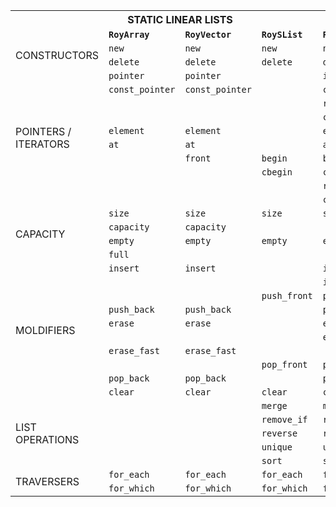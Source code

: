 <table>
  <tr>
    <th></th>
    <th colspan="2">STATIC LINEAR LISTS</th>
    <th colspan="3">LINKED LINEAR LISTS</th>
    <th colspan="4">BINARY TREES</th>
    <th colspan="3">ADAPTERS</th>
  </tr>
  <tr>
    <td></td>
    <td><strong><code>RoyArray</code></strong></td>
    <td><strong><code>RoyVector</code></strong></td>
    <td><strong><code>RoySList</code></strong></td>
    <td><strong><code>RoyList</code></strong></td>
    <td><strong><code>RoyDeque</code></td>
    <td><strong><code>RoySet</code></strong></td>
    <td><strong><code>RoyMSet</code></strong></td>
    <td><strong><code>RoyMap</code></strong></td>
    <td><strong><code>RoyMMap</code></strong></td>
    <td><strong><code>RoyStack</code></strong></td>
    <td><strong><code>RoyQueue</code></strong></td>
    <td><strong><code>RoyHeap</code></strong></td>
  </tr>

  <tr>
    <td rowspan="2">CONSTRUCTORS</td>
    <td><code>new</code></td>
    <td><code>new</code></td>
    <td><code>new</code></td>
    <td><code>new</code></td>
    <td><code>new</code></td>
    <td></td>
    <td></td>
    <td></td>
    <td></td>
    <td><code>new</code></td>
    <td><code>new</code></td>
    <td></td>
  </tr>

  <tr>
    <td><code>delete</code></td>
    <td><code>delete</code></td>
    <td><code>delete</code></td>
    <td><code>delete</code></td>
    <td><code>delete</code></td>
    <td></td>
    <td></td>
    <td></td>
    <td></td>
    <td><code>delete</code></td>
    <td><code>delete</code></td>
    <td></td>
  </tr>

  <tr>
    <td rowspan="10">POINTERS /<br>ITERATORS</td>
    <td><code>pointer</code></td>
    <td><code>pointer</code></td>
    <td></td>
    <td><code>iterator</code></td>
    <td><code>pointer</code></td>
    <td></td>
    <td></td>
    <td></td>
    <td></td>
    <td></td>
    <td></td>
    <td></td>
  </tr>

  <tr>
    <td><code>const_pointer</code></td>
    <td><code>const_pointer</code></td>
    <td></td>
    <td><code>const_iterator</code></td>
    <td><code>const_pointer</code></td>
    <td></td>
    <td></td>
    <td></td>
    <td></td>
    <td></td>
    <td></td>
    <td></td>
  </tr>

  <tr>
    <td></td>
    <td></td>
    <td></td>
    <td><code>reverse_iterator</code></td>
    <td></td>
    <td></td>
    <td></td>
    <td></td>
    <td></td>
    <td></td>
    <td></td>
    <td></td>
  </tr>

  <tr>
    <td></td>
    <td></td>
    <td></td>
    <td><code>const_reverse_iterator</code></td>
    <td></td>
    <td></td>
    <td></td>
    <td></td>
    <td></td>
    <td></td>
    <td></td>
    <td></td>
  </tr>

  <tr>
    <td><code>element</code></td>
    <td><code>element</code></td>
    <td></td>
    <td><code>element</code></td>
    <td><code>element</code></td>
    <td></td>
    <td></td>
    <td></td>
    <td></td>
    <td></td>
    <td></td>
    <td></td>
  </tr>

  <tr>
    <td><code>at</code></td>
    <td><code>at</code></td>
    <td></td>
    <td><code>at</code></td>
    <td><code>at</code></td>
    <td></td>
    <td></td>
    <td></td>
    <td></td>
    <td></td>
    <td></td>
    <td></td>
  </tr>

  <tr>
    <td></td>
    <td><code>front</code></td>
    <td><code>begin</code></td>
    <td><code>begin</code></td>
    <td><code>front</code></td>
    <td><code>min</code></td>
    <td><code>min</code></td>
    <td></td>
    <td></td>
    <td></td>
    <td></td>
    <td></td>
  </tr>

  <tr>
    <td></td>
    <td></td>
    <td><code>cbegin</code></td>
    <td><code>cbegin</code></td>
    <td><code>const_front</code></td>
    <td><code>const_min</code></td>
    <td><code>const_min</code></td>
    <td></td>
    <td></td>
    <td></td>
    <td></td>
    <td></td>
  </tr>
  
  <tr>
    <td></td>
    <td></td>
    <td></td>
    <td><code>rbegin</code></td>
    <td><code>back</code></td>
    <td><code>max</code></td>
    <td><code>max</code></td>
    <td></td>
    <td></td>
    <td><code>top</code></td>
    <td><code>back</code></td>
    <td></td>
  </tr>

  <tr>
    <td></td>
    <td></td>
    <td></td>
    <td><code>crbegin</code></td>
    <td><code>const_back</code></td>
    <td><code>const_max</code></td>
    <td><code>const_max</code></td>
    <td></td>
    <td></td>
    <td></td>
    <td></td>
    <td></td>
  </tr>

  <tr>
    <td rowspan="4">CAPACITY</td>
    <td><code>size</code></td>
    <td><code>size</code></td>
    <td><code>size</code></td>
    <td><code>size</code></td>
    <td><code>size</code></td>
    <td><code>size</code></td>
    <td><code>size</code></td>
    <td><code>size</code></td>
    <td><code>size</code></td>
    <td><code>size</code></td>
    <td><code>size</code></td>
    <td><code>size</code></td>
  </tr>

  <tr>
    <td><code>capacity</code></td>
    <td><code>capacity</code></td>
    <td></td>
    <td></td>
    <td></td>
    <td></td>
    <td></td>
    <td></td>
    <td></td>
    <td><code>capacity</code></td>
    <td><code>capacity</code></td>
    <td></td>
  </tr>

  <tr>
    <td><code>empty</code></td>
    <td><code>empty</code></td>
    <td><code>empty</code></td>
    <td><code>empty</code></td>
    <td><code>empty</code></td>
    <td><code>empty</code></td>
    <td><code>empty</code></td>
    <td><code>empty</code></td>
    <td><code>empty</code></td>
    <td><code>empty</code></td>
    <td><code>empty</code></td>
    <td><code>empty</code></td>
  </tr>

  <tr>
    <td><code>full</code></td>
    <td><code></code></td>
    <td></td>
    <td></td>
    <td></td>
    <td></td>
    <td></td>
    <td></td>
    <td></td>
    <td><code>full</code></td>
    <td><code>full</code></td>
    <td></td>
  </tr>

  <tr>
    <td rowspan="10">MOLDIFIERS</td>
    <td><code>insert</code></td>
    <td><code>insert</code></td>
    <td></td>
    <td><code>insert</code></td>
    <td><code>insert</code></td>
    <td><code>insert</code></td>
    <td><code>insert</code></td>
    <td><code>insert</code></td>
    <td><code>insert</code></td>
    <td></td>
    <td></td>
    <td></td>
  </tr>

  <tr>
    <td></td>
    <td></td>
    <td></td>
    <td><code>insert_reverse</code></td>
    <td></td>
    <td></td>
    <td></td>
    <td></td>
    <td></td>
    <td></td>
    <td></td>
    <td></td>
  </tr>

  <tr>
    <td></td>
    <td></td>
    <td><code>push_front</code></td>
    <td><code>push_front</code></td>
    <td><code>push_front</code></td>
    <td></td>
    <td></td>
    <td></td>
    <td></td>
    <td></td>
    <td></td>
    <td><code>push</code></td>
  </tr>

  <tr>
    <td><code>push_back</code></td>
    <td><code>push_back</code></td>
    <td></td>
    <td><code>push_back</code></td>
    <td><code>push_back</code></td>
    <td></td>
    <td></td>
    <td></td>
    <td></td>
    <td><code>push</code></td>
    <td><code>push</code></td>
    <td></td>
  </tr>

  <tr>
    <td><code>erase</code></td>
    <td><code>erase</code></td>
    <td></td>
    <td><code>erase</code></td>
    <td><code>erase</code></td>
    <td><code>erase</code></td>
    <td><code>erase</code></td>
    <td><code>erase</code></td>
    <td><code>erase</code></td>
    <td></td>
    <td></td>
    <td></td>
  </tr>

  <tr>
    <td></td>
    <td></td>
    <td></td>
    <td><code>erase_reverse</code></td>
    <td></td>
    <td></td>
    <td></td>
    <td></td>
    <td></td>
    <td></td>
    <td></td>
    <td></td>
  </tr>

  <tr>
    <td><code>erase_fast</code></td>
    <td><code>erase_fast</code></td>
    <td></td>
    <td></td>
    <td></td>
    <td></td>
    <td></td>
    <td></td>
    <td></td>
    <td></td>
    <td></td>
    <td></td>
  </tr>

  <tr>
    <td></td>
    <td></td>
    <td><code>pop_front</code></td>
    <td><code>pop_front</code></td>
    <td><code>pop_front</code></td>
    <td></td>
    <td></td>
    <td></td>
    <td></td>
    <td></td>
    <td><code>pop</code></td>
    <td><code>pop</code></td>
  </tr>

  <tr>
    <td><code>pop_back</code></td>
    <td><code>pop_back</code></td>
    <td></td>
    <td><code>pop_back</code></td>
    <td><code>pop_back</code></td>
    <td></td>
    <td></td>
    <td></td>
    <td></td>
    <td><code>pop</code></td>
    <td></td>
    <td></td>
  </tr>

  <tr>
    <td><code>clear</code></td>
    <td><code>clear</code></td>
    <td><code>clear</code></td>
    <td><code>clear</code></td>
    <td><code>clear</code></td>
    <td><code>clear</code></td>
    <td><code>clear</code></td>
    <td><code>clear</code></td>
    <td><code>clear</code></td>
    <td></td>
    <td></td>
    <td></td>
  </tr>

  <tr>
    <td rowspan="5">LIST<br>OPERATIONS</td>
    <td></td>
    <td></td>
    <td><code>merge</code></td>
    <td><code>merge</code></td>
    <td><code>merge</code></td>
    <td></td>
    <td></td>
    <td></td>
    <td></td>
    <td></td>
    <td></td>
    <td></td>
  </tr>

  <tr>
    <td></td>
    <td></td>
    <td><code>remove_if</code></td>
    <td><code>remove_if</code></td>
    <td><code>remove_if</code></td>
    <td></td>
    <td></td>
    <td></td>
    <td></td>
    <td></td>
    <td></td>
    <td></td>
  </tr>

  <tr>
    <td></td>
    <td></td>
    <td><code>reverse</code></td>
    <td><code>reverse</code></td>
    <td><code>reverse</code></td>
    <td></td>
    <td></td>
    <td></td>
    <td></td>
    <td></td>
    <td></td>
    <td></td>
  </tr>

  <tr>
    <td></td>
    <td></td>
    <td><code>unique</code></td>
    <td><code>unique</code></td>
    <td><code>unique</code></td>
    <td></td>
    <td></td>
    <td></td>
    <td></td>
    <td></td>
    <td></td>
    <td></td>
  </tr>

  <tr>
    <td></td>
    <td></td>
    <td><code>sort</code></td>
    <td><code>sort</code></td>
    <td><code>sort</code></td>
    <td></td>
    <td></td>
    <td></td>
    <td></td>
    <td></td>
    <td></td>
    <td></td>
  </tr>

  <tr>
    <td rowspan="2">TRAVERSERS</td>
    <td><code>for_each</code></td>
    <td><code>for_each</code></td>
    <td><code>for_each</code></td>
    <td><code>for_each</code></td>
    <td><code>for_each</code></td>
    <td><code>for_each</code></td>
    <td><code>for_each</code></td>
    <td><code>for_each</code></td>
    <td><code>for_each</code></td>
    <td></td>
    <td></td>
    <td></td>
  </tr>

  <tr>
    <td><code>for_which</code></td>
    <td><code>for_which</code></td>
    <td><code>for_which</code></td>
    <td><code>for_which</code></td>
    <td><code>for_which</code></td>
    <td><code>for_which</code></td>
    <td><code>for_which</code></td>
    <td><code>for_which</code></td>
    <td><code>for_which</code></td>
    <td></td>
    <td></td>
    <td></td>
  </tr>

</table>

